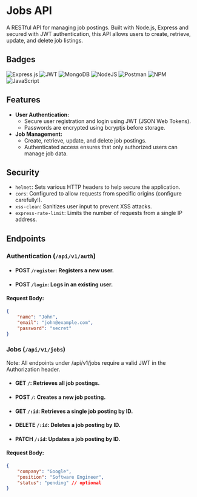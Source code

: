 # Jobs API

A RESTful API for managing job postings. Built with Node.js, Express and secured with JWT authentication, this API allows users to create, retrieve, update, and delete job listings.


## Badges

![Express.js](https://img.shields.io/badge/express.js-%23404d59.svg?style=for-the-badge&logo=express&logoColor=%2361DAFB)
![JWT](https://img.shields.io/badge/JWT-black?style=for-the-badge&logo=JSON%20web%20tokens)
![MongoDB](https://img.shields.io/badge/MongoDB-%234ea94b.svg?style=for-the-badge&logo=mongodb&logoColor=white)
![NodeJS](https://img.shields.io/badge/node.js-6DA55F?style=for-the-badge&logo=node.js&logoColor=white)
![Postman](https://img.shields.io/badge/Postman-FF6C37?style=for-the-badge&logo=postman&logoColor=white)
![NPM](https://img.shields.io/badge/NPM-%23CB3837.svg?style=for-the-badge&logo=npm&logoColor=white)
![JavaScript](https://img.shields.io/badge/javascript-%23323330.svg?style=for-the-badge&logo=javascript&logoColor=%23F7DF1E)


## Features

-   **User Authentication:**
    -   Secure user registration and login using JWT (JSON Web Tokens).
    -   Passwords are encrypted using bcryptjs before storage.
-   **Job Management:**
    -   Create, retrieve, update, and delete job postings.
    -   Authenticated access ensures that only authorized users can manage job data.


## Security

-   `helmet`: Sets various HTTP headers to help secure the application.
-   `cors`: Configured to allow requests from specific origins (configure carefully!).
-   `xss-clean`: Sanitizes user input to prevent XSS attacks.
-   `express-rate-limit`: Limits the number of requests from a single IP address.


## Endpoints

### Authentication (`/api/v1/auth`)

- #### POST `/register`: Registers a new user.
- #### POST `/login`: Logs in an existing user.

#### Request Body:
```json
{
    "name": "John",
    "email": "john@example.com",
    "password": "secret"
}
```


### Jobs (`/api/v1/jobs`)

Note: All endpoints under /api/v1/jobs require a valid JWT in the Authorization header.

- #### GET `/`: Retrieves all job postings.
- #### POST `/`: Creates a new job posting.
- #### GET `/:id`: Retrieves a single job posting by ID.
- #### DELETE `/:id`: Deletes a job posting by ID.
- #### PATCH `/:id`: Updates a job posting by ID.

#### Request Body:
```json
{
    "company": "Google",
    "position": "Software Engineer",
    "status": "pending" // optional
}
```
